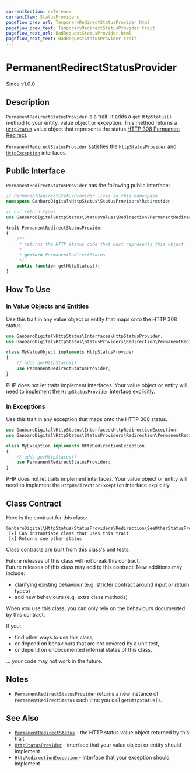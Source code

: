 ```yaml
---
currentSection: reference
currentItem: StatusProviders
pageflow_prev_url: TemporaryRedirectStatusProvider.html
pageflow_prev_text: TemporaryRedirectStatusProvider trait
pageflow_next_url: BadRequestStatusProvider.html
pageflow_next_text: BadRequestStatusProvider trait
---
```


# PermanentRedirectStatusProvider

<div class="callout info">
Since v1.0.0
</div>

## Description

`PermanentRedirectStatusProvider` is a trait. It adds a `getHttpStatus()` method to your entity, value object or exception. This method returns a [`HttpStatus`](../Interfaces/HttpStatus.html) value object that represents the status [HTTP 308 Permanent Redirect](../StatusValues/PermanentRedirectStatus.html).

`PermanentRedirectStatusProvider` satisfies the [`HttpStatusProvider`](../Interfaces/HttpStatusProvider.html) and [`HttpException`](../Interfaces/HttpException) interfaces.

## Public Interface

`PermanentRedirectStatusProvider` has the following public interface:

```php
// PermanentRedirectStatusProvider lives in this namespace
namespace GanbaroDigital\HttpStatus\StatusProviders\Redirection;

// our return types
use GanbaroDigital\HttpStatus\StatusValues\Redirection\PermanentRedirectStatus;

trait PermanentRedirectStatusProvider
{
    /**
     * returns the HTTP status code that best represents this object
     *
     * @return PermanentRedirectStatus
     */
    public function getHttpStatus();
}
```

## How To Use

### In Value Objects and Entities

Use this trait in any value object or entity that maps onto the HTTP 308 status.

```php
use GanbaroDigital\HttpStatus\Interfaces\HttpStatusProvider;
use GanbaroDigital\HttpStatus\StatusProviders\Redirection\PermanentRedirectStatusProvider;

class MyValueObject implements HttpStatusProvider
{
    // adds getHttpStatus()
    use PermanentRedirectStatusProvider;
}
```

PHP does not let traits implement interfaces. Your value object or entity will need to implement the `HttpStatusProvider` interface explicitly.

### In Exceptions

Use this trait in any exception that maps onto the HTTP 308 status.

```php
use GanbaroDigital\HttpStatus\Interfaces\HttpRedirectionException;
use GanbaroDigital\HttpStatus\StatusProviders\Redirection\PermanentRedirectStatusProvider;

class MyException implements HttpRedirectionException
{
    // adds getHttpStatus()
    use PermanentRedirectStatusProvider;
}
```

PHP does not let traits implement interfaces. Your value object or entity will need to implement the `HttpRedirectionException` interface explicitly.

## Class Contract

Here is the contract for this class:

    GanbaroDigital\HttpStatus\StatusProviders\Redirection\SeeOtherStatusProvider
     [x] Can instantiate class that uses this trait
     [x] Returns see other status

Class contracts are built from this class's unit tests.

<div class="callout success">
Future releases of this class will not break this contract.
</div>

<div class="callout info" markdown="1">
Future releases of this class may add to this contract. New additions may include:

* clarifying existing behaviour (e.g. stricter contract around input or return types)
* add new behaviours (e.g. extra class methods)
</div>

<div class="callout warning" markdown="1">
When you use this class, you can only rely on the behaviours documented by this contract.

If you:

* find other ways to use this class,
* or depend on behaviours that are not covered by a unit test,
* or depend on undocumented internal states of this class,

... your code may not work in the future.
</div>

## Notes

* `PermanentRedirectStatusProvider` returns a new instance of `PermanentRedirectStatus` each time you call `getHttpStatus()`.

## See Also

* [`PermanentRedirectStatus`](../StatusValues/PermanentRedirectStatus.html) - the HTTP status value object returned by this trait
* [`HttpStatusProvider`](../Interfaces/HttpStatusProvider.html) - interface that your value object or entity should implement
* [`HttpRedirectionException`](../Interfaces/HttpRedirectionException.html) - interface that your exception should implement

